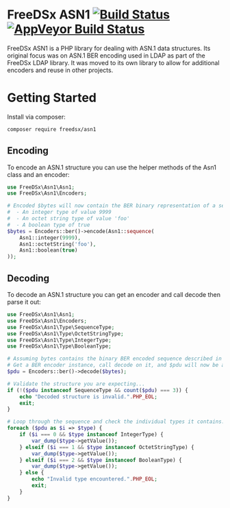 # FreeDSx ASN1 [![Build Status](https://travis-ci.org/FreeDSx/ASN1.svg?branch=master)](https://travis-ci.org/FreeDSx/ASN1) [![AppVeyor Build Status](https://ci.appveyor.com/api/projects/status/github/freedsx/asn1?branch=master&svg=true)](https://ci.appveyor.com/project/ChadSikorra/asn1)
FreeDSx ASN1 is a PHP library for dealing with ASN.1 data structures. Its original focus was on ASN.1 BER encoding used in
LDAP as part of the FreeDSx LDAP library. It was moved to its own library to allow for additional encoders and reuse in
other projects.

# Getting Started

Install via composer:

```bash
composer require freedsx/asn1
```

## Encoding

To encode an ASN.1 structure you can use the helper methods of the Asn1 class and an encoder:

```php
use FreeDSx\Asn1\Asn1;
use FreeDSx\Asn1\Encoders;

# Encoded $bytes will now contain the BER binary representation of a sequence containing:
#  - An integer type of value 9999
#  - An octet string type of value 'foo'
#  - A boolean type of true
$bytes = Encoders::ber()->encode(Asn1::sequence(
    Asn1::integer(9999),
    Asn1::octetString('foo'),
    Asn1::boolean(true)
));
```

## Decoding

To decode an ASN.1 structure you can get an encoder and call decode then parse it out:

```php
use FreeDSx\Asn1\Asn1;
use FreeDSx\Asn1\Encoders;
use FreeDSx\Asn1\Type\SequenceType;
use FreeDSx\Asn1\Type\OctetStringType;
use FreeDSx\Asn1\Type\IntegerType;
use FreeDSx\Asn1\Type\BooleanType;

# Assuming bytes contains the binary BER encoded sequence described in the encoding section
# Get a BER encoder instance, call decode on it, and $pdu will now be a sequence object.
$pdu = Encoders::ber()->decode($bytes);

# Validate the structure you are expecting...
if (!($pdu instanceof SequenceType && count($pdu) === 3)) {
    echo "Decoded structure is invalid.".PHP_EOL;
    exit;
}

# Loop through the sequence and check the individual types it contains...
foreach ($pdu as $i => $type) {
    if ($i === 0 && $type instanceof IntegerType) {
        var_dump($type->getValue());
    } elseif ($i === 1 && $type instanceof OctetStringType) {
        var_dump($type->getValue());
    } elseif ($i === 2 && $type instanceof BooleanType) {
        var_dump($type->getValue());
    } else {
        echo "Invalid type encountered.".PHP_EOL;
        exit;
    }
}
```
